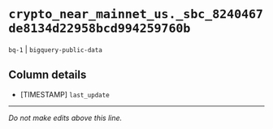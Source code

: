 # `crypto_near_mainnet_us._sbc_8240467de8134d22958bcd994259760b`
`bq-1` | `bigquery-public-data`

## Column details
* [TIMESTAMP] `last_update`

-------------------------------------------------------------------------------
*Do not make edits above this line.*
